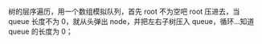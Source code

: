 #

树的层序遍历，用一个数组模拟队列，首先 root 不为空吧 root 压进去，当 queue 长度不为 0，就从头弹出 node，并把左右子树压入 queue，循环...知道 queue 的长度为 0；
